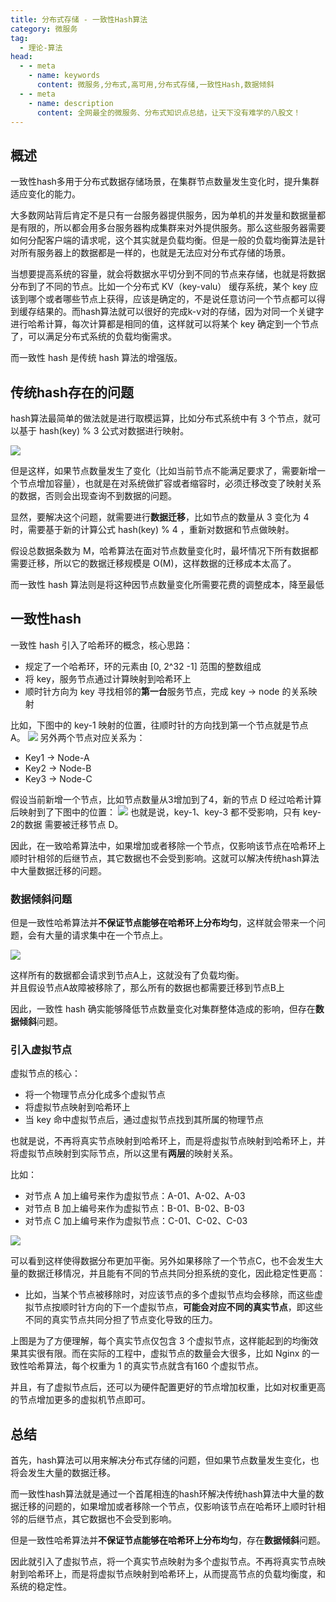 ```yaml
---
title: 分布式存储 - 一致性Hash算法
category: 微服务
tag:
  - 理论-算法
head:
  - - meta
    - name: keywords
      content: 微服务,分布式,高可用,分布式存储,一致性Hash,数据倾斜
  - - meta
    - name: description
      content: 全网最全的微服务、分布式知识点总结，让天下没有难学的八股文！
---
```




## 概述
一致性hash多用于分布式数据存储场景，在集群节点数量发生变化时，提升集群适应变化的能力。

大多数网站背后肯定不是只有一台服务器提供服务，因为单机的并发量和数据量都是有限的，所以都会用多台服务器构成集群来对外提供服务。那么这些服务器需要如何分配客户端的请求呢，这个其实就是负载均衡。但是一般的负载均衡算法是针对所有服务器上的数据都是一样的，也就是无法应对分布式存储的场景。

当想要提高系统的容量，就会将数据水平切分到不同的节点来存储，也就是将数据分布到了不同的节点。比如一个分布式 KV（key-valu） 缓存系统，某个 key 应该到哪个或者哪些节点上获得，应该是确定的，不是说任意访问一个节点都可以得到缓存结果的。而hash算法就可以很好的完成k-v对的存储，因为对同一个关键字进行哈希计算，每次计算都是相同的值，这样就可以将某个 key 确定到一个节点了，可以满足分布式系统的负载均衡需求。

而一致性 hash 是传统 hash 算法的增强版。

## 传统hash存在的问题

hash算法最简单的做法就是进行取模运算，比如分布式系统中有 3 个节点，就可以基于 hash(key) % 3 公式对数据进行映射。

![](https://seven97-blog.oss-cn-hangzhou.aliyuncs.com/imgs/202404271619996.png)

但是这样，如果节点数量发生了变化（比如当前节点不能满足要求了，需要新增一个节点增加容量），也就是在对系统做扩容或者缩容时，必须迁移改变了映射关系的数据，否则会出现查询不到数据的问题。

显然，要解决这个问题，就需要进行**数据迁移**，比如节点的数量从 3 变化为 4 时，需要基于新的计算公式 hash(key) % 4 ，重新对数据和节点做映射。

假设总数据条数为 M，哈希算法在面对节点数量变化时，最坏情况下所有数据都需要迁移，所以它的数据迁移规模是 O(M)，这样数据的迁移成本太高了。

而一致性 hash 算法则是将这种因节点数量变化所需要花费的调整成本，降至最低

## 一致性hash
一致性 hash 引入了哈希环的概念，核心思路：
- 规定了一个哈希环，环的元素由 [0, 2^32 -1] 范围的整数组成
- 将 key，服务节点通过计算映射到哈希环上
- 顺时针方向为 key 寻找相邻的**第一台**服务节点，完成 key -> node 的关系映射

比如，下图中的 key-1 映射的位置，往顺时针的方向找到第一个节点就是节点 A。
![](https://seven97-blog.oss-cn-hangzhou.aliyuncs.com/imgs/202404271620743.png)
另外两个节点对应关系为：

- Key1 -> Node-A
- Key2 -> Node-B
- Key3 -> Node-C

假设当前新增一个节点，比如节点数量从3增加到了4，新的节点 D 经过哈希计算后映射到了下图中的位置：
![](https://seven97-blog.oss-cn-hangzhou.aliyuncs.com/imgs/202404271620021.png)
也就是说，key-1、key-3 都不受影响，只有 key-2的数据 需要被迁移节点 D。

因此，在一致哈希算法中，如果增加或者移除一个节点，仅影响该节点在哈希环上顺时针相邻的后继节点，其它数据也不会受到影响。这就可以解决传统hash算法中大量数据迁移的问题。

### 数据倾斜问题
但是一致性哈希算法并**不保证节点能够在哈希环上分布均匀**，这样就会带来一个问题，会有大量的请求集中在一个节点上。

![](https://seven97-blog.oss-cn-hangzhou.aliyuncs.com/imgs/202404271620435.png)

这样所有的数据都会请求到节点A上，这就没有了负载均衡。  
并且假设节点A故障被移除了，那么所有的数据也都需要迁移到节点B上

因此，一致性 hash 确实能够降低节点数量变化对集群整体造成的影响，但存在**数据倾斜**问题。

### 引入虚拟节点

虚拟节点的核心：
- 将一个物理节点分化成多个虚拟节点
- 将虚拟节点映射到哈希环上
- 当 key 命中虚拟节点后，通过虚拟节点找到其所属的物理节点

也就是说，不再将真实节点映射到哈希环上，而是将虚拟节点映射到哈希环上，并将虚拟节点映射到实际节点，所以这里有**两层**的映射关系。

比如：
- 对节点 A 加上编号来作为虚拟节点：A-01、A-02、A-03
- 对节点 B 加上编号来作为虚拟节点：B-01、B-02、B-03
- 对节点 C 加上编号来作为虚拟节点：C-01、C-02、C-03

![](https://seven97-blog.oss-cn-hangzhou.aliyuncs.com/imgs/202404271620952.png)

可以看到这样使得数据分布更加平衡。另外如果移除了一个节点C，也不会发生大量的数据迁移情况，并且能有不同的节点共同分担系统的变化，因此稳定性更高：  
- 比如，当某个节点被移除时，对应该节点的多个虚拟节点均会移除，而这些虚拟节点按顺时针方向的下一个虚拟节点，**可能会对应不同的真实节点**，即这些不同的真实节点共同分担了节点变化导致的压力。

上图是为了方便理解，每个真实节点仅包含 3 个虚拟节点，这样能起到的均衡效果其实很有限。而在实际的工程中，虚拟节点的数量会大很多，比如 Nginx 的一致性哈希算法，每个权重为 1 的真实节点就含有160 个虚拟节点。

并且，有了虚拟节点后，还可以为硬件配置更好的节点增加权重，比如对权重更高的节点增加更多的虚拟机节点即可。

## 总结
首先，hash算法可以用来解决分布式存储的问题，但如果节点数量发生变化，也将会发生大量的数据迁移。

而一致性hash算法就是通过一个首尾相连的hash环解决传统hash算法中大量的数据迁移的问题的，如果增加或者移除一个节点，仅影响该节点在哈希环上顺时针相邻的后继节点，其它数据也不会受到影响。

但是一致性哈希算法并**不保证节点能够在哈希环上分布均匀**，存在**数据倾斜**问题。

因此就引入了虚拟节点，将一个真实节点映射为多个虚拟节点。不再将真实节点映射到哈希环上，而是将虚拟节点映射到哈希环上，从而提高节点的负载均衡度，和系统的稳定性。



<!-- @include: @article-footer.snippet.md -->     


